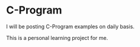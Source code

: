 # C-Program

I will be posting C-Program examples on daily basis.

This is a personal learning project for me.
